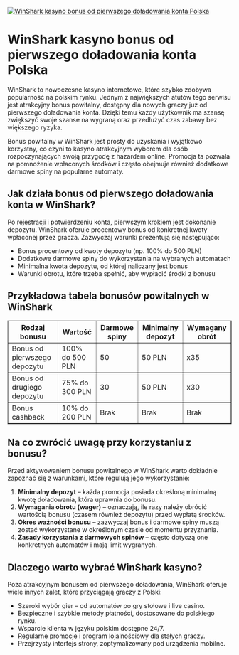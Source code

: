 [![WinShark kasyno bonus od pierwszego doładowania konta Polska](https://123-caf.pages.dev/gitsignup.png)](https://vrmoo.ru/Bt82HjjY)

<h1>WinShark kasyno bonus od pierwszego doładowania konta Polska</h1> <p>WinShark to nowoczesne kasyno internetowe, które szybko zdobywa popularność na polskim rynku. Jednym z największych atutów tego serwisu jest atrakcyjny bonus powitalny, dostępny dla nowych graczy już od pierwszego doładowania konta. Dzięki temu każdy użytkownik ma szansę zwiększyć swoje szanse na wygraną oraz przedłużyć czas zabawy bez większego ryzyka.</p> <p>Bonus powitalny w WinShark jest prosty do uzyskania i wyjątkowo korzystny, co czyni to kasyno atrakcyjnym wyborem dla osób rozpoczynających swoją przygodę z hazardem online. Promocja ta pozwala na pomnożenie wpłaconych środków i często obejmuje również dodatkowe darmowe spiny na popularne automaty.</p> <h2>Jak działa bonus od pierwszego doładowania konta w WinShark?</h2> <p>Po rejestracji i potwierdzeniu konta, pierwszym krokiem jest dokonanie depozytu. WinShark oferuje procentowy bonus od konkretnej kwoty wpłaconej przez gracza. Zazwyczaj warunki prezentują się następująco:</p> <ul>   <li>Bonus procentowy od kwoty depozytu (np. 100% do 500 PLN)</li>   <li>Dodatkowe darmowe spiny do wykorzystania na wybranych automatach</li>   <li>Minimalna kwota depozytu, od której naliczany jest bonus</li>   <li>Warunki obrotu, które trzeba spełnić, aby wypłacić środki z bonusu</li> </ul> <h2>Przykładowa tabela bonusów powitalnych w WinShark</h2> <table border="1" cellpadding="8" cellspacing="0" style="border-collapse:collapse; width:100%; max-width:600px;">   <thead>     <tr>       <th>Rodzaj bonusu</th>       <th>Wartość</th>       <th>Darmowe spiny</th>       <th>Minimalny depozyt</th>       <th>Wymagany obrót</th>     </tr>   </thead>   <tbody>     <tr>       <td>Bonus od pierwszego depozytu</td>       <td>100% do 500 PLN</td>       <td>50</td>       <td>50 PLN</td>       <td>x35</td>     </tr>     <tr>       <td>Bonus od drugiego depozytu</td>       <td>75% do 300 PLN</td>       <td>30</td>       <td>50 PLN</td>       <td>x30</td>     </tr>     <tr>       <td>Bonus cashback</td>       <td>10% do 200 PLN</td>       <td>Brak</td>       <td>Brak</td>       <td>Brak</td>     </tr>   </tbody> </table> <h2>Na co zwrócić uwagę przy korzystaniu z bonusu?</h2> <p>Przed aktywowaniem bonusu powitalnego w WinShark warto dokładnie zapoznać się z warunkami, które regulują jego wykorzystanie:</p> <ol>   <li><strong>Minimalny depozyt</strong> – każda promocja posiada określoną minimalną kwotę doładowania, która uprawnia do bonusu.</li>   <li><strong>Wymagania obrotu (wager)</strong> – oznaczają, ile razy należy obrócić wartością bonusu (czasem również depozytu) przed wypłatą środków.</li>   <li><strong>Okres ważności bonusu</strong> – zazwyczaj bonus i darmowe spiny muszą zostać wykorzystane w określonym czasie od momentu przyznania.</li>   <li><strong>Zasady korzystania z darmowych spinów</strong> – często dotyczą one konkretnych automatów i mają limit wygranych.</li> </ol> <h2>Dlaczego warto wybrać WinShark kasyno?</h2> <p>Poza atrakcyjnym bonusem od pierwszego doładowania, WinShark oferuje wiele innych zalet, które przyciągają graczy z Polski:</p> <ul>   <li>Szeroki wybór gier – od automatów po gry stołowe i live casino.</li>   <li>Bezpieczne i szybkie metody płatności, dostosowane do polskiego rynku.</li>   <li>Wsparcie klienta w języku polskim dostępne 24/7.</li>   <li>Regularne promocje i program lojalnościowy dla stałych graczy.</li>   <li>Przejrzysty interfejs strony, zoptymalizowany pod urządzenia mobilne.</li> </ul>